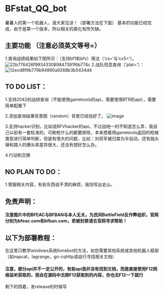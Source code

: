 # BFstat_QQ_bot
薯薯人的第一个机器人，请大家见谅！（部署方法在下面）
基本的功能已经完成，由于是第一个版本，所以相关的美化有所欠缺。
## 主要功能 （注意必须英文等号=）
1.查询战绩结果如下图所示：（支持bf1和bfv）用法（‘cx=’与‘cx5=’）。
![22b776426f993433089847391f6b774c](https://github.com/user-attachments/assets/f23c7f34-e673-439d-8df9-47349238f708)
2.战队信息查询（‘plat=’）：
![12ecd8f9b779b94860a9268b3b5434d4](https://github.com/user-attachments/assets/f87a73ed-0792-4456-bb8c-29930f46b5b5)

## TO DO LIST：
1.支持2042的战绩查询（不能使用gametools的api，需要使用BTR的api），需要简单配置下

2.添加查询结果背景图（random）背景已经找好了。
![image](https://github.com/user-attachments/assets/1032058b-c587-4fd1-a1e1-e50cde238574)

3.支持hacker识别，比如说BFVhacker的api。不过战地一的不知道怎么弄，我自己以前有一套标准的，可刷枪什么的都要排除，本来想着用gametools返回的枪械类型进行简单判断，但是有很大的问题，比如：刘将军被归类为半自动，还有独头弹和猎人的爆头率差异很大，还没有想好怎么办。

4.行动和交换

## NO PLAN TO DO：
1.管服相关内容，有些东西说不清的麻烦，我怕写出史山，

## 免责声明：
#### 注意图片中的BFEAC与BFBAN与本人无关。为民间BattleField反作弊组织，官网分别为bfeac.com和bfban.com，若被封禁请去官网寻求帮助！

## 以下为部署教程：
在这里只教学windows系统llonebot的方法，如您需要其他系统或其他机器人框架（如napcat，lagrange，go-cqhttp请自行寻找相关文档）

#### 注意，部分api并不一定公开的，有些api我并没有找到文档，而是直接使用F12网络监听获取的，我会在源码中去除F12获取到的内容，你也去F12一下就行

剩下的鸽着，发release的时候写
